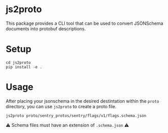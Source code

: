 # js2proto

This package provides a CLI tool that can be used to convert JSONSchema documents into protobuf descriptions.

# Setup

```shell
cd js2proto
pip install -e .
```
# Usage

After placing your jsonschema in the desired destintation within the `proto` directory, you can use `js2proto` to create a proto file.

```shell
js2proto proto/sentry_protos/sentry/flags/v1/flags.schema.json
````

:warning: Schema files must have an extension of `.schema.json` :warning:
